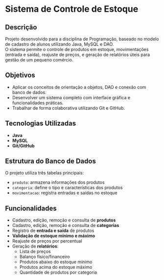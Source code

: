 # Sistema de Controle de Estoque

## Descrição

Projeto desenvolvido para a disciplina de Programação, baseado no modelo de cadastro de alunos utilizando Java, MySQL e DAO.  
O sistema permite o controle de produtos em estoque, movimentações (entrada e saída), reajuste de preços, e geração de relatórios úteis para gestão de um pequeno comércio.

##  Objetivos

- Aplicar os conceitos de orientação a objetos, DAO e conexão com banco de dados.
- Desenvolver um sistema completo com interface gráfica e funcionalidades práticas.
- Trabalhar de forma colaborativa utilizando Git e GitHub.

## Tecnologias Utilizadas

- **Java**
- **MySQL**
- **Git/GitHub**

## Estrutura do Banco de Dados

O projeto utiliza três tabelas principais:

- `produto`: armazena informações dos produtos
- `categoria`: define o tipo e características dos produtos
- `movimentacao`: registra entradas e saídas no estoque

## Funcionalidades

- Cadastro, edição, remoção e consulta de **produtos**
- Cadastro, edição, remoção e consulta de **categorias**
- Registro de **entrada e saída** de produtos
- **Validação de estoque mínimo e máximo**
- Reajuste de preços por percentual
- Geração de **relatórios**:
  - Lista de preços
  - Balanço físico/financeiro
  - Produtos abaixo do estoque mínimo
  - Produtos acima do estoque máximo
  - Quantidade de produtos por categoria
